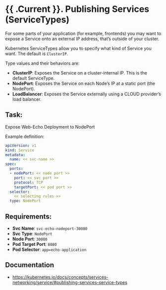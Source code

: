 # {{ .Current }}. Publishing Services (ServiceTypes)

For some parts of your application (for example, frontends) you may want to expose a Service onto an external IP address, that’s outside of your cluster.

Kubernetes ServiceTypes allow you to specify what kind of Service you want. The default is `ClusterIP`.

Type values and their behaviors are:
- **ClusterIP**: Exposes the Service on a cluster-internal IP. This is the default ServiceType.
- **NodePort**: Exposes the Service on each Node’s IP at a static port (the NodePort).
- **LoadBalancer**: Exposes the Service externally using a CLOUD provider’s load balancer.

## Task:
Expose Web-Echo Deployment to NodePort

Example definition:
```yaml
apiVersion: v1
kind: Service
metadata:
  name: << svc-name >>
spec:
  ports:
  - nodePort: << node port >>
    port: << svc port >>
    protocol: TCP
    targetPort: << pod port >>
  selector:
    << selecting rules >>
  type: NodePort
```

## Requirements:
- **Svc Name**: `svc-echo-nodeport-30080`
- **Svc Type**: `NodePort`
- **Node Port**: `30080`
- **Pod Target Port**: `8080`
- **Pod Selector**: `app=echo-application`

## Documentation
- https://kubernetes.io/docs/concepts/services-networking/service/#publishing-services-service-types